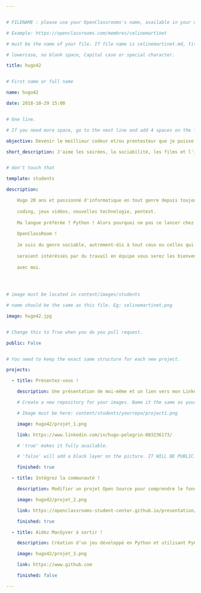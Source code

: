 ```yaml
---


# FILENAME : please use your OpenClassrooms's name, available in your url.

# Example: https://openclassrooms.com/membres/celinemartinet

# must be the name of your file. If file name is celinemartinet.md, title is celinemartinet.

# lowercase, no blank space, Capital case or special character.

title: hugo42


# First name or full name

name: hugo42

date: 2018-10-29 15:00


# One line.

# If you need more space, go to the next line and add 4 spaces on the left, as in 'description'.

objective: Devenir le meillieur codeur et/ou prentesteur que je puisse être.

short_description: J'aime les soirées, la sociabilité, les films et l'informatique.


# don't touch that

template: students

description:

    Hugo 20 ans et passionné d'informatique en tout genre depuis toujours,
    
    coding, jeux vidéos, nouvelles technologie, pentest.
    
    Ma langue préférée ? Python ! Alors pourquoi ne pas ce lancer chez 
    
    OpenClassRoom !
    
    Je suis du genre sociable, autrement-dis à tout ceux ou celles qui 
    
    seraient intéréssés par du travail en équipe vous serez les bienvenue
    
    avec moi.
    
    


# image must be located in content/images/students

# name should be the same as this file. Eg: celinemartinet.png

image: hugo42.jpg


# Change this to True when you do you pull request.

public: False


# You need to keep the exact same structure for each new project.

projects:

  - title: Présentez-vous !

    description: Une présentation de moi-même et un lien vers mon LinkedIn.

    # Create a new repository for your images. Name it the same as your nickname and profile picture.

    # Image must be here: content/students/yourrepo/project1.png

    image: hugo42/projet_1.png

    link: https://www.linkedin.com/in/hugo-pelegrin-083236173/

    # 'true' makes it fully available.

    # 'false' will add a black layer on the picture. IT WILL BE PUBLIC!

    finished: true

  - title: Intégrez la communauté !

    description: Modifier un projet Open Source pour comprendre le fonctionnement de Git, de Github et des pull requests. 

    image: hugo42/projet_2.png

    link: https://openclassrooms-student-center.github.io/presentation/students/ratus.html

    finished: true

  - title: Aidez MacGyver à sortir !

    description: Création d’un jeu développé en Python et utilisant PyGame.

    image: hugo42/projet_3.png

    link: https://www.github.com

    finished: false

---
```

